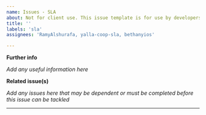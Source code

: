 ```yaml
---
name: Issues - SLA
about: Not for client use. This issue template is for use by developers or project admin for issues covered by SLA.
title: ''
labels: 'sla'
assignees: 'RamyAlshurafa, yalla-coop-sla, bethanyios'

---
```


__Further info__

_Add any useful information here_

__Related issue(s)__

_Add any issues here that may be dependent or must be completed before this issue can be tackled_

---
